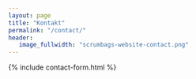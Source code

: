 ```yaml
---
layout: page
title: "Kontakt"
permalink: "/contact/"
header:
   image_fullwidth: "scrumbags-website-contact.png"
---
```


{% include contact-form.html %}
